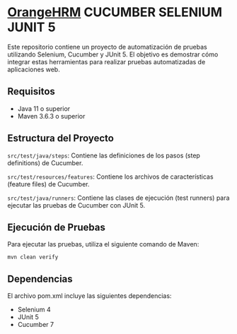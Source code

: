 # [OrangeHRM](https://opensource-demo.orangehrmlive.com/) CUCUMBER SELENIUM JUNIT 5

Este repositorio contiene un proyecto de automatización de pruebas utilizando Selenium, Cucumber y JUnit 5. El objetivo es demostrar cómo integrar estas herramientas para realizar pruebas automatizadas de aplicaciones web.

## Requisitos

- Java 11 o superior
- Maven 3.6.3 o superior

## Estructura del Proyecto
`src/test/java/steps`: Contiene las definiciones de los pasos (step definitions) de Cucumber.

`src/test/resources/features`: Contiene los archivos de características (feature files) de Cucumber.

`src/test/java/runners`: Contiene las clases de ejecución (test runners) para ejecutar las pruebas de Cucumber con JUnit 5.

## Ejecución de Pruebas
Para ejecutar las pruebas, utiliza el siguiente comando de Maven:

`mvn clean verify`

## Dependencias
El archivo pom.xml incluye las siguientes dependencias:

- Selenium 4
- JUnit 5
- Cucumber 7
